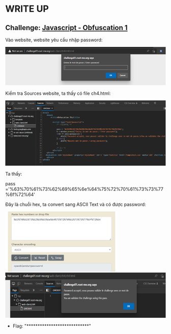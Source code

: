 # WRITE UP

## Challenge: [Javascript - Obfuscation 1](https://www.root-me.org/en/Challenges/Web-Client/Javascript-Obfuscation-1)

Vào website, website yêu cầu nhập password:

<img src="./media/image1.png" style="width:5.61978in;height:1.24944in" alt="Graphical user interface, text, application Description automatically generated" />

Kiểm tra Sources website, ta thấy có file ch4.html:

<img src="./media/image2.png" style="width:5.67622in;height:2.13889in" alt="Text Description automatically generated" />

Ta thấy:

pass ='%63%70%61%73%62%69%65%6e%64%75%72%70%61%73%73%77%6f%72%64'

Đây là chuỗi hex, ta convert sang ASCII Text và có được password:

<img src="./media/image3.png" style="width:3.69026in;height:1.96564in" alt="Graphical user interface, application Description automatically generated" />

<img src="./media/image4.png" style="width:6.5in;height:1.48264in" alt="Text Description automatically generated" />

- Flag: "****************************"
